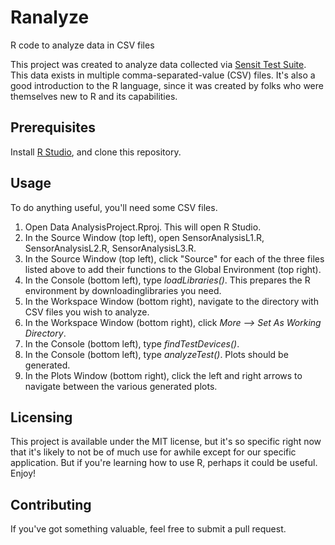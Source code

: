 # Ranalyze
R code to analyze data in CSV files

This project was created to analyze data collected via [Sensit Test Suite](https://github.com/SensitTechnologies/TestSuite).  This data exists in multiple comma-separated-value (CSV) files.  It's also a good introduction to the R language, since it was created by folks who were themselves new to R and its capabilities.

## Prerequisites
Install [R Studio](https://rstudio.com/), and clone this repository.

## Usage
To do anything useful, you'll need some CSV files.
1. Open Data AnalysisProject.Rproj.  This will open R Studio.
2. In the Source Window (top left), open SensorAnalysisL1.R, SensorAnalysisL2.R, SensorAnalysisL3.R.
3. In the Source Window (top left), click "Source" for each of the three files listed above to add their functions to the Global Environment (top right).
4. In the Console (bottom left), type *loadLibraries()*.  This prepares the R environment by downloadinglibraries you need.
4. In the Workspace Window (bottom right), navigate to the directory with CSV files you wish to analyze.
5. In the Workspace Window (bottom right), click *More --> Set As Working Directory*.
6. In the Console (bottom left), type *findTestDevices()*.
7. In the Console (bottom left), type *analyzeTest()*.  Plots should be generated.
8. In the Plots Window (bottom right), click the left and right arrows to navigate between the various generated plots.

## Licensing
This project is available under the MIT license, but it's so specific right now that it's likely to not be of much use for awhile except for our specific application.  But if you're learning how to use R, perhaps it could be useful.  Enjoy!

## Contributing
If you've got something valuable, feel free to submit a pull request.

